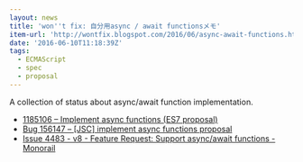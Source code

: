 ```yaml
---
layout: news
title: 'won''t fix: 自分用async / await functionsメモ'
item-url: 'http://wontfix.blogspot.com/2016/06/async-await-functions.html'
date: '2016-06-10T11:18:39Z'
tags:
  - ECMAScript
  - spec
  - proposal
---
```

A collection of status about  async/await function implementation.

- [1185106 – Implement async functions (ES7 proposal)](https://bugzilla.mozilla.org/show_bug.cgi?id=1185106)
- [Bug 156147 – [JSC] implement async functions proposal](https://bugs.webkit.org/show_bug.cgi?id=156147)
- [Issue 4483 - v8 - Feature Request: Support async/await functions - Monorail](https://bugs.chromium.org/p/v8/issues/detail?id=4483)

